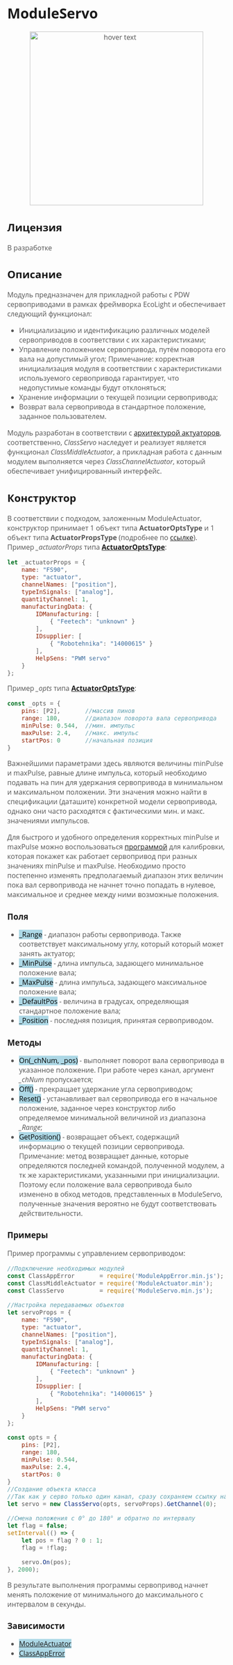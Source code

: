 <div style = "font-family: 'Open Sans', sans-serif; font-size: 16px">

# ModuleServo

<div style = "color: #555">
    <p align="center">
    <img src="./res/logo.png" width="400" title="hover text">
    </p>
</div>

## Лицензия

<div style = "color: #555">

В разработке
</div>

## Описание
<div style = "color: #555">

Модуль предназначен для прикладной работы с PDW сервоприводами в рамках фреймворка EcoLight и обеспечивает следующий функционал:
- Инициализацию и идентификацию различных моделей сервоприводов в соответствии с их характеристиками;
- Управление положением сервопривода, путём поворота его вала на допустимый угол;
Примечание: корректная инициализация модуля в соответствии с характеристиками используемого сервопривода гарантирует, что недопустимые команды будут отклоняться;
- Хранение информации о текущей позиции сервопривода;
- Возврат вала сервопривода в стандартное положение, заданное пользователем.

Модуль разработан в соответствии с [архитектурой актуаторов](https://github.com/Konkery/ModuleActuator/blob/main/README.md), соответственно, *ClassServo* наследует и реализует является функционал *ClassMiddleActuator*, а прикладная работа с данным модулем выполняется через *ClassChannelActuator*, который обеспечивает унифицированный интерфейс.

</div>

## Конструктор
<div style = "color: #555">

В соответствии с подходом, заложенным ModuleActuator, конструктор принимает 1 объект типа **ActuatorOptsType** и 1 объект типа **ActuatorPropsType** (подробнее по [ссылке](https://github.com/Konkery/ModuleActuator/blob/fork-nikita/README_ANCESTOR.md#%D0%BA%D0%BE%D0%BD%D1%81%D1%82%D1%80%D1%83%D0%BA%D1%82%D0%BE%D1%80)).
Пример *_actuatorProps* типа [**ActuatorOptsType**](https://github.com/Konkery/ModuleActuator/blob/main/README.md):
```js
let _actuatorProps = {
    name: "FS90",
    type: "actuator",
    channelNames: ["position"],
    typeInSignals: ["analog"],
    quantityChannel: 1,
    manufacturingData: {
        IDManufacturing: [
            { "Feetech": "unknown" }  
        ],
        IDsupplier: [
            { "Robotehnika": "14000615" }  
        ],
        HelpSens: "PWM servo"
    }
};
```
Пример *_opts* типа [**ActuatorOptsType**](https://github.com/Konkery/ModuleActuator/blob/main/README.md):
```js
const _opts = {
    pins: [P2],       //массив пинов
    range: 180,       //диапазон поворота вала сервопривода
    minPulse: 0.544,  //мин. импульс
    maxPulse: 2.4,    //макс. импульс
    startPos: 0       //начальная позиция
}
```

Важнейшими параметрами здесь являются величины minPulse и maxPulse, равные длине импульса, который необходимо подавать на пин для удержания сервопривода в минимальном и максимальном положении. Эти значения можно найти в спецификации (даташите) конкретной модели сервопривода, однако они часто расходятся с фактическими мин. и макс. значениями импульсов. 

Для быстрого и удобного определения корректных minPulse и maxPulse можно воспользоваться [программой](./js/app/app-servo-calibration-1.js) для калибровки, которая покажет как работает сервопривод при разных значениях minPulse и maxPulse. Необходимо просто постепенно изменять предполагаемый диапазон этих величин пока вал сервопривода не начнет точно попадать в нулевое, максимальное и среднее между ними возможные положения.       


</div>

### Поля
<div style = "color: #555">

- <mark style="background-color: lightblue">_Range</mark> - диапазон работы сервопривода. Также соответствует максимальному углу, который который может занять актуатор;
- <mark style="background-color: lightblue">_MinPulse</mark> - длина импульса, задающего минимальное положение вала;
- <mark style="background-color: lightblue">_MaxPulse</mark> - длина импульса, задающего максимальное положение вала;
- <mark style="background-color: lightblue">_DefaultPos</mark> - величина в градусах, определяющая стандартное положение вала;
- <mark style="background-color: lightblue">_Position</mark> - последняя позиция, принятая сервоприводом.
</div>

### Методы
<div style = "color: #555">

- <mark style="background-color: lightblue">On(_chNum, _pos)</mark> - выполняет поворот вала сервопривода в указанное положение. При работе через канал, аргумент *_chNum* пропускается;
- <mark style="background-color: lightblue">Off()</mark> - прекращает удержание угла сервоприводом;
- <mark style="background-color: lightblue">Reset()</mark> - устанавливает вал сервопривода его в начальное положение, заданное через конструктор либо определяемое минимальной величиной из диапазона *_Range*;
- <mark style="background-color: lightblue">GetPosition()</mark> - возвращает объект, содержащий информацию о текущей позиции сервопривода. 
Примечание: метод возвращает данные, которые определяются последней командой, полученной модулем, а тк же характеристиками, указанными при инициализации. Поэтому если положение вала сервопривода было изменено в обход методов, представленных в ModuleServo, полученные значения вероятно не будут соответствовать действительности.

</div>

### Примеры
<div style = "color: #555">
Пример программы c управлением сервоприводом:

```js
//Подключение необходимых модулей
const ClassAppError       = require('ModuleAppError.min.js');
const ClassMiddleActuator = require('ModuleActuator.min');
const ClassServo          = require('ModuleServo.min.js');

//Настройка передаваемых объектов
let servoProps = {
    name: "FS90",
    type: "actuator",
    channelNames: ["position"],
    typeInSignals: ["analog"],
    quantityChannel: 1,
    manufacturingData: {
        IDManufacturing: [
            { "Feetech": "unknown" }  
        ],
        IDsupplier: [
            { "Robotehnika": "14000615" }  
        ],
        HelpSens: "PWM servo"
    }
};

const opts = {
    pins: [P2],       
    range: 180,       
    minPulse: 0.544,  
    maxPulse: 2.4,    
    startPos: 0       
}
//Создание объекта класса
//Так как у серво только один канал, сразу сохраняем ссылку на него
let servo = new ClassServo(opts, servoProps).GetChannel(0);

//Смена положения с 0° до 180° и обратно по интервалу  
let flag = false;
setInterval(() => {
    let pos = flag ? 0 : 1;
    flag = !flag;

    servo.On(pos);
}, 2000);
```
В результате выполнения программы сервопривод начнет менять положение от минимального до максимального с интервалом в секунды.

<!-- <div align='center'>
    <img src='./res/example-1.png'>
</div> -->

</div>

### Зависимости
<div style = "color: #555">

- <mark style="background-color: lightblue">[ModuleActuator](https://github.com/Konkery/ModuleActuator/blob/main/README.md)</mark>
- <mark style="background-color: lightblue">[ClassAppError](https://github.com/Konkery/ModuleAppError/blob/main/README.md)</mark>
</div>

</div>
